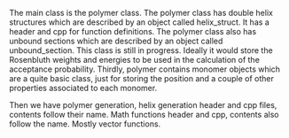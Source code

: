 The main class is the polymer class. The polymer class has double helix structures which are described by an object called helix_struct. It has a header and cpp for function definitions. The polymer class also has unbound sections which are described by an object called unbound_section. This class is still in progress. Ideally it would store the Rosenbluth weights and energies to be used in the calculation of the acceptance probability. Thirdly, polymer contains monomer objects which are a quite basic class, just for storing the position and a couple of other properties associated to each monomer.

Then we have polymer generation, helix generation header and cpp files, contents follow their name. Math functions header and cpp, contents also follow the name. Mostly vector functions.
